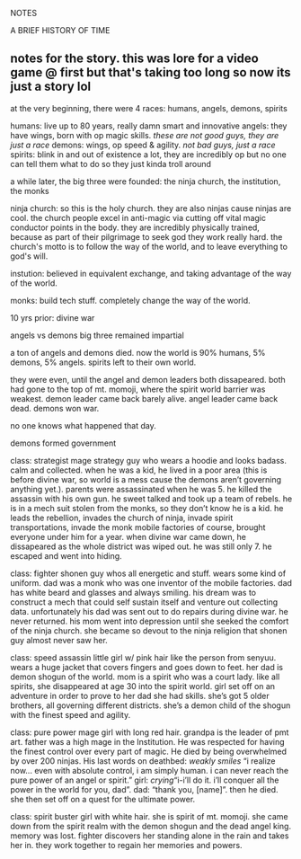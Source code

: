 NOTES

A BRIEF HISTORY OF TIME


## notes for the story. this was lore for a video game @ first but that's taking too long so now its just a story lol

at the very beginning, there were 4 races: humans, angels, demons, spirits

humans: live up to 80 years, really damn smart and innovative
angels: they have wings, born with op magic skills. *these are not good guys, they are just a race*
demons: wings, op speed & agility. *not bad guys, just a race*
spirits: blink in and out of existence a lot, they are incredibly op but no one can tell them what to do so they just kinda troll around

a while later, the big three were founded: the ninja church, the institution, the monks

ninja church: so this is the holy church. they are also ninjas cause ninjas are cool. the church people excel in anti-magic via cutting off vital magic conductor points in the body. they are incredibly physically trained, because as part of their pilgrimage to seek god they work really hard. the church's motto is to follow the way of the world, and to leave everything to god's will.

instution: believed in equivalent exchange, and taking advantage of the way of the world.

monks: build tech stuff. completely change the way of the world.

10 yrs prior: divine war

angels vs demons
big three remained impartial

a ton of angels and demons died. now the world is 90% humans, 5% demons, 5% angels. spirits left to their own world.

they were even, until the angel and demon leaders both dissapeared. both had gone to the top of mt. momoji, where the spirit world barrier was weakest. demon leader came back barely alive. angel leader came back dead. demons won war.

no one knows what happened that day.

demons formed government

class: strategist mage
strategy guy who wears a hoodie and looks badass. calm and collected. when he was a kid, he lived in a poor area (this is before divine war, so world is a mess cause the demons aren’t governing anything yet.). parents were assassinated when he was 5. he killed the assassin with his own gun. he sweet talked and took up a team of rebels. he is in a mech suit stolen from the monks, so they don’t know he is a kid. he leads the rebellion, invades the church of ninja, invade spirit transportations, invade the monk mobile factories of course, brought everyone under him for a year. when divine war came down, he dissapeared as the whole district was wiped out. he was still only 7. he escaped and went into hiding.

class: fighter
shonen guy whos all energetic and stuff. wears some kind of uniform. dad was a monk who was one inventor of the mobile factories. dad has white beard and glasses and always smiling. his dream was to construct a mech that could self sustain itself and venture out collecting data. unfortunately his dad was sent out to do repairs during divine war. he never returned. his mom went into depression until she seeked the comfort of the ninja church. she became so devout to the ninja religion that shonen guy almost never saw her.

class: speed assassin
little girl w/ pink hair like the person from senyuu. wears a huge jacket that covers fingers and goes down to feet. her dad is demon shogun of the world. mom is a spirit who was a court lady. like all spirits, she disappeared at age 30 into the spirit world. girl set off on an adventure in order to prove to her dad she had skills. she’s got 5 older brothers, all governing different districts. she’s a demon child of the shogun with the finest speed and agility.

class: pure power mage
girl with long red hair. grandpa is the leader of pmt art. father was a high mage in the Institution. He was respected for having the finest control over every part of magic. He died by being overwhelmed by over 200 ninjas. His last words on deathbed: *weakly smiles* “i realize now... even with absolute control, i am simply human. i can never reach the pure power of an angel or spirit.” girl: *crying*“i-i’ll do it. i’ll conquer all the power in the world for you, dad”. dad: “thank you, [name]”. then he died. she then set off on a quest for the ultimate power.


class: spirit buster
girl with white hair. she is spirit of mt. momoji. she came down from the spirit realm with the demon shogun and the dead angel king. memory was lost. fighter discovers her standing alone in the rain and takes her in. they work together to regain her memories and powers.
